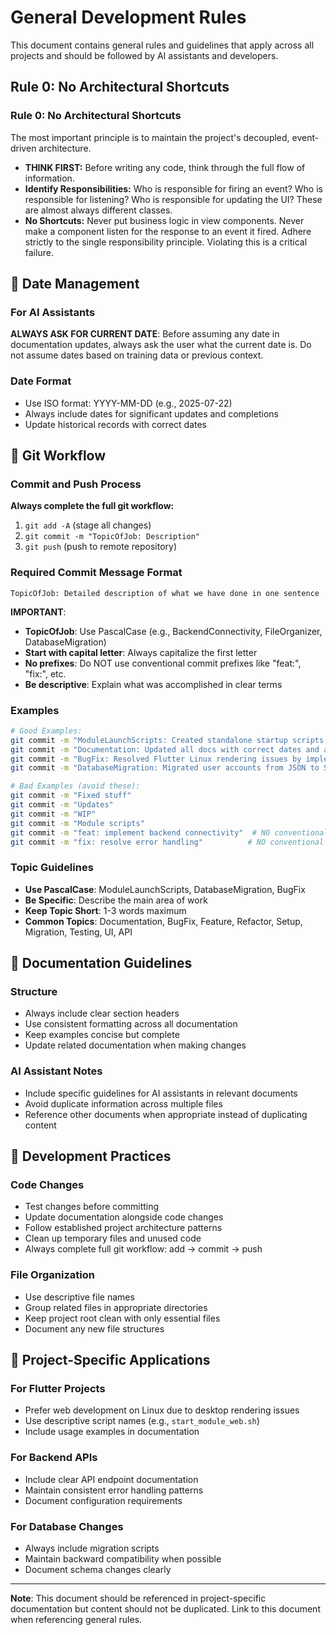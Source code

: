 # General Development Rules

This document contains general rules and guidelines that apply across all projects and should be followed by AI assistants and developers.

## Rule 0: No Architectural Shortcuts


### Rule 0: No Architectural Shortcuts
The most important principle is to maintain the project's decoupled, event-driven architecture.
- **THINK FIRST:** Before writing any code, think through the full flow of information.
- **Identify Responsibilities:** Who is responsible for firing an event? Who is responsible for listening? Who is responsible for updating the UI? These are almost always different classes.
- **No Shortcuts:** Never put business logic in view components. Never make a component listen for the response to an event it fired. Adhere strictly to the single responsibility principle. Violating this is a critical failure.


## 📅 Date Management

### For AI Assistants
**ALWAYS ASK FOR CURRENT DATE**: Before assuming any date in documentation updates, always ask the user what the current date is. Do not assume dates based on training data or previous context.

### Date Format
- Use ISO format: YYYY-MM-DD (e.g., 2025-07-22)
- Always include dates for significant updates and completions
- Update historical records with correct dates

## 💬 Git Workflow

### Commit and Push Process
**Always complete the full git workflow:**
1. `git add -A` (stage all changes)
2. `git commit -m "TopicOfJob: Description"`
3. `git push` (push to remote repository)

### Required Commit Message Format
```
TopicOfJob: Detailed description of what we have done in one sentence
```

**IMPORTANT**: 
- **TopicOfJob**: Use PascalCase (e.g., BackendConnectivity, FileOrganizer, DatabaseMigration)
- **Start with capital letter**: Always capitalize the first letter
- **No prefixes**: Do NOT use conventional commit prefixes like "feat:", "fix:", etc.
- **Be descriptive**: Explain what was accomplished in clear terms

### Examples
```bash
# Good Examples:
git commit -m "ModuleLaunchScripts: Created standalone startup scripts for File Organizer and Financial Manager with conditional back button removal"
git commit -m "Documentation: Updated all docs with correct dates and added AI assistant guidelines"
git commit -m "BugFix: Resolved Flutter Linux rendering issues by implementing web-based development workflow"
git commit -m "DatabaseMigration: Migrated user accounts from JSON to SQLite with backward compatibility"

# Bad Examples (avoid these):
git commit -m "Fixed stuff"
git commit -m "Updates"
git commit -m "WIP"
git commit -m "Module scripts"
git commit -m "feat: implement backend connectivity"  # NO conventional commit prefixes
git commit -m "fix: resolve error handling"          # NO conventional commit prefixes
```

### Topic Guidelines
- **Use PascalCase**: ModuleLaunchScripts, DatabaseMigration, BugFix
- **Be Specific**: Describe the main area of work
- **Keep Topic Short**: 1-3 words maximum
- **Common Topics**: Documentation, BugFix, Feature, Refactor, Setup, Migration, Testing, UI, API

## 📝 Documentation Guidelines

### Structure
- Always include clear section headers
- Use consistent formatting across all documentation
- Keep examples concise but complete
- Update related documentation when making changes

### AI Assistant Notes
- Include specific guidelines for AI assistants in relevant documents
- Avoid duplicate information across multiple files
- Reference other documents when appropriate instead of duplicating content

## 🔧 Development Practices

### Code Changes
- Test changes before committing
- Update documentation alongside code changes
- Follow established project architecture patterns
- Clean up temporary files and unused code
- Always complete full git workflow: add → commit → push

### File Organization
- Use descriptive file names
- Group related files in appropriate directories
- Keep project root clean with only essential files
- Document any new file structures

## 🚀 Project-Specific Applications

### For Flutter Projects
- Prefer web development on Linux due to desktop rendering issues
- Use descriptive script names (e.g., `start_module_web.sh`)
- Include usage examples in documentation

### For Backend APIs
- Include clear API endpoint documentation
- Maintain consistent error handling patterns
- Document configuration requirements

### For Database Changes
- Always include migration scripts
- Maintain backward compatibility when possible
- Document schema changes clearly

---

**Note**: This document should be referenced in project-specific documentation but content should not be duplicated. Link to this document when referencing general rules.
<!-- Last updated: 2025-10-04 11:07 - Reason: The user explicitly and forcefully corrected me for taking architectural shortcuts and instructed me to write down the rule to never do it again. -->

